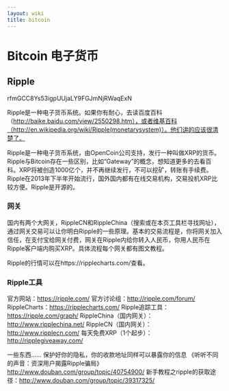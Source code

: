 ```yaml
---
layout: wiki
title: bitcoin
---
```


# Bitcoin 电子货币

## Ripple
rfmGCC8Ys53igpUUjaLY9FGJmNjRWaqExN

Ripple是一种电子货币系统。如果你有耐心，去读百度百科（http://baike.baidu.com/view/2550298.htm），或者维基百科（http://en.wikipedia.org/wiki/Ripple(monetarysystem)）。他们讲的应该很清楚了。

Ripple是一种电子货币系统，由OpenCoin公司支持，发行一种叫做XRP的货币。Ripple与Bitcoin存在一些区别，比如“Gateway”的概念，想知道更多的去看百科。XRP将被创造1000亿个，并不再继续发行，不可以挖矿，转账有手续费。Ripple在2013年下半年开始流行，国外国内都有在线交易机构，交易投机XRP比较方便。Ripple是开源的。

### 网关

国内有两个大网关，RippleCN和RippleChina（搜索或在本页工具栏寻找网址），通过网关交易可以让你明白Ripple的一些原理。基本的交易流程是，你将网关加入信任，在支付宝给网关付费，网关在Ripple内给你转入人民币，你用人民币在Ripple客户端内购买XRP。具体流程每个网关都有图文教程。


Ripple的行情可以在https://ripplecharts.com/查看。

### Ripple工具
官方网站：https://ripple.com/
官方讨论组：http://ripple.com/forum/
RippleCharts：https://ripplecharts.com/
Ripple追踪工具：https://ripple.com/graph/
RippleChina（国内网关）：http://www.ripplechina.net/
RippleCN（国内网关）：http://www.ripplecn.com/
每天免费XRP（1个起步）：http://ripplegiveaway.com/

一些东西……
保护好你的隐私，你的收款地址同样可以暴露你的信息
《听听不同的声音：资深用户揭露Ripple骗局》http://www.douban.com/group/topic/40754900/
新手教程之ripple的获取途径：http://www.douban.com/group/topic/39317325/